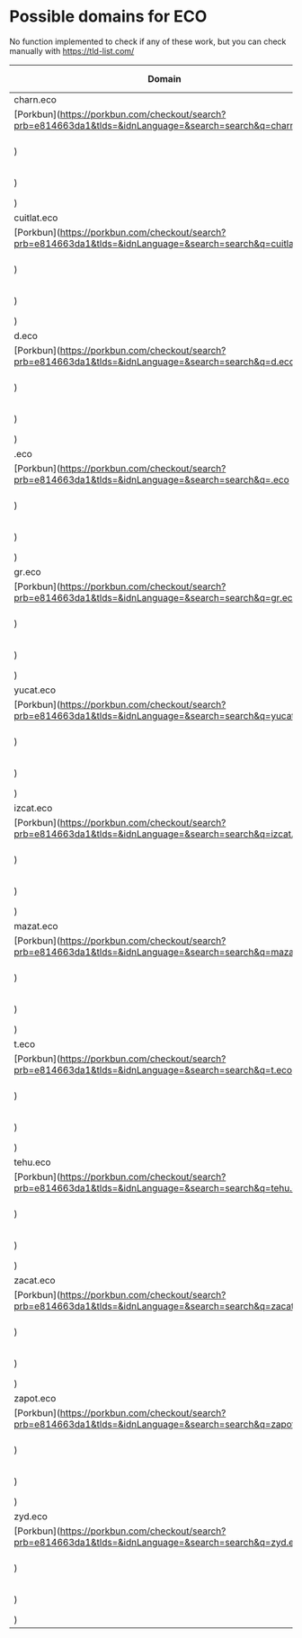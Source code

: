 # Possible domains for ECO

No function implemented to check if any of these work, but you can check manually with https://tld-list.com/

| Domain | Porkbun | NameCheap | Google Domains |
|---|---|---|---|
| charn.eco | [Porkbun](https://porkbun.com/checkout/search?prb=e814663da1&tlds=&idnLanguage=&search=search&q=charn.eco) | [Namecheap](https://www.namecheap.com/domains/registration/results/?domain=charn.eco) | [Google](https://domains.google.com/registrar/search?searchTerm=charn.eco) |
| cuitlat.eco | [Porkbun](https://porkbun.com/checkout/search?prb=e814663da1&tlds=&idnLanguage=&search=search&q=cuitlat.eco) | [Namecheap](https://www.namecheap.com/domains/registration/results/?domain=cuitlat.eco) | [Google](https://domains.google.com/registrar/search?searchTerm=cuitlat.eco) |
| d.eco | [Porkbun](https://porkbun.com/checkout/search?prb=e814663da1&tlds=&idnLanguage=&search=search&q=d.eco) | [Namecheap](https://www.namecheap.com/domains/registration/results/?domain=d.eco) | [Google](https://domains.google.com/registrar/search?searchTerm=d.eco) |
| .eco | [Porkbun](https://porkbun.com/checkout/search?prb=e814663da1&tlds=&idnLanguage=&search=search&q=.eco) | [Namecheap](https://www.namecheap.com/domains/registration/results/?domain=.eco) | [Google](https://domains.google.com/registrar/search?searchTerm=.eco) |
| gr.eco | [Porkbun](https://porkbun.com/checkout/search?prb=e814663da1&tlds=&idnLanguage=&search=search&q=gr.eco) | [Namecheap](https://www.namecheap.com/domains/registration/results/?domain=gr.eco) | [Google](https://domains.google.com/registrar/search?searchTerm=gr.eco) |
| yucat.eco | [Porkbun](https://porkbun.com/checkout/search?prb=e814663da1&tlds=&idnLanguage=&search=search&q=yucat.eco) | [Namecheap](https://www.namecheap.com/domains/registration/results/?domain=yucat.eco) | [Google](https://domains.google.com/registrar/search?searchTerm=yucat.eco) |
| izcat.eco | [Porkbun](https://porkbun.com/checkout/search?prb=e814663da1&tlds=&idnLanguage=&search=search&q=izcat.eco) | [Namecheap](https://www.namecheap.com/domains/registration/results/?domain=izcat.eco) | [Google](https://domains.google.com/registrar/search?searchTerm=izcat.eco) |
| mazat.eco | [Porkbun](https://porkbun.com/checkout/search?prb=e814663da1&tlds=&idnLanguage=&search=search&q=mazat.eco) | [Namecheap](https://www.namecheap.com/domains/registration/results/?domain=mazat.eco) | [Google](https://domains.google.com/registrar/search?searchTerm=mazat.eco) |
| t.eco | [Porkbun](https://porkbun.com/checkout/search?prb=e814663da1&tlds=&idnLanguage=&search=search&q=t.eco) | [Namecheap](https://www.namecheap.com/domains/registration/results/?domain=t.eco) | [Google](https://domains.google.com/registrar/search?searchTerm=t.eco) |
| tehu.eco | [Porkbun](https://porkbun.com/checkout/search?prb=e814663da1&tlds=&idnLanguage=&search=search&q=tehu.eco) | [Namecheap](https://www.namecheap.com/domains/registration/results/?domain=tehu.eco) | [Google](https://domains.google.com/registrar/search?searchTerm=tehu.eco) |
| zacat.eco | [Porkbun](https://porkbun.com/checkout/search?prb=e814663da1&tlds=&idnLanguage=&search=search&q=zacat.eco) | [Namecheap](https://www.namecheap.com/domains/registration/results/?domain=zacat.eco) | [Google](https://domains.google.com/registrar/search?searchTerm=zacat.eco) |
| zapot.eco | [Porkbun](https://porkbun.com/checkout/search?prb=e814663da1&tlds=&idnLanguage=&search=search&q=zapot.eco) | [Namecheap](https://www.namecheap.com/domains/registration/results/?domain=zapot.eco) | [Google](https://domains.google.com/registrar/search?searchTerm=zapot.eco) |
| zyd.eco | [Porkbun](https://porkbun.com/checkout/search?prb=e814663da1&tlds=&idnLanguage=&search=search&q=zyd.eco) | [Namecheap](https://www.namecheap.com/domains/registration/results/?domain=zyd.eco) | [Google](https://domains.google.com/registrar/search?searchTerm=zyd.eco) |
